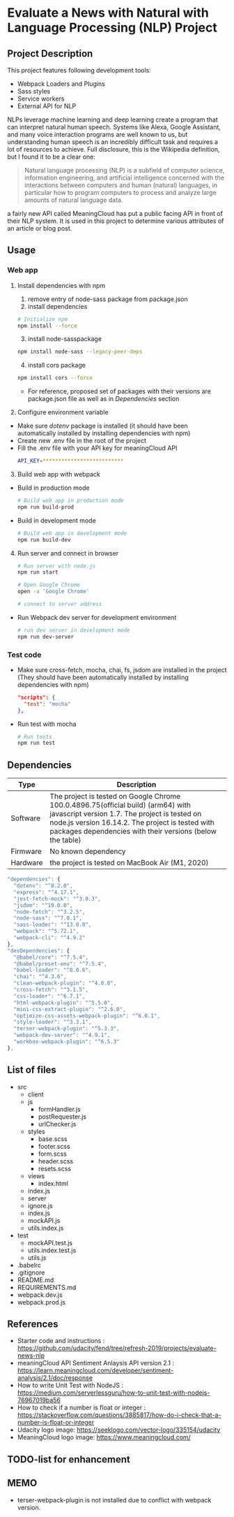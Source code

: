 # Evaluate a News with Natural with Language Processing (NLP) Project

## Project Description

This project features following development tools:
- Webpack Loaders and Plugins
- Sass styles
- Service workers
- External API for NLP

NLPs leverage machine learning and deep learning create a program that can interpret natural human speech. Systems like Alexa, Google Assistant, and many voice interaction programs are well known to us, but understanding human speech is an incredibly difficult task and requires a lot of resources to achieve. Full disclosure, this is the Wikipedia definition, but I found it to be a clear one:

> Natural language processing (NLP) is a subfield of computer science, information engineering, and artificial intelligence
concerned with the interactions between computers and human (natural) languages, in particular how to program computers to
process and analyze large amounts of natural language data.

a fairly new API called MeaningCloud has put a public facing API in front of their NLP system. It is used in this project to determine various attributes of an article or blog post.

## Usage

### Web app
1. Install dependencies with npm
    1. remove entry of node-sass package from package.json
    2. install dependencies
      ```bash
      # Initialize npm
      npm install --force
      ```
    3. install node-sasspackage
      ```bash
      npm install node-sass --legacy-peer-deps
      ```
    4. install cors package
      ```bash
      npm install cors --force
      ```
    - For reference, proposed set of packages with their versions are package.json file as well as in *Dependencies* section

2. Configure environment variable
  - Make sure *dotenv* package is installed (it should have been automatically installed by installing dependencies with npm)
  - Create new .env file in the root of the project
  - Fill the .env file with your API key for meaningCloud API
    ```bash
    API_KEY=**************************
    ```

3. Build web app with webpack
  - Build in production mode
    ```bash
    # Build web app in production mode
    npm run build-prod
    ```
  
  - Build in development mode
    ```bash
    # Build web app in development mode
    npm run build-dev
    ```

4. Run server and connect in browser
    ```bash
    # Run server with node.js
    npm run start

    # Open Google Chrome
    open -a 'Google Chrome'

    # connect to server address
    ```

* Run Webpack dev server for development environment
    ```bash
    # run dev server in development mode
    npm run dev-server
    ```

### Test code
- Make sure cross-fetch, mocha, chai, fs, jsdom are installed in the project (They should have been automatically installed by installing dependencies with npm)
  ```json
  "scripts": {
    "test": "mocha"
  },
  ```

- Run test with mocha
  ```bash
  # Run tests
  npm run test
  ```

## Dependencies

| Type | Description |
| ----------- | ----------- |
| Software | The project is tested on Google Chrome 100.0.4896.75(official build) (arm64) with javascript version 1.7. The project is tested on node.js version 16.14.2. The project is tested with packages dependencies with their versions (below the table)|
| Firmware | No known dependency |
| Hardware | the project is tested on MacBook Air (M1, 2020) |

```javascript
"dependencies": {
  "dotenv": "^8.2.0",
  "express": "^4.17.1",
  "jest-fetch-mock": "^3.0.3",
  "jsdom": "^19.0.0",
  "node-fetch": "^3.2.5",
  "node-sass": "^7.0.1",
  "sass-loader": "^13.0.0",
  "webpack": "^5.72.1",
  "webpack-cli": "^4.9.2"
},
"devDependencies": {
  "@babel/core": "^7.5.4",
  "@babel/preset-env": "^7.5.4",
  "babel-loader": "^8.0.6",
  "chai": "^4.3.6",
  "clean-webpack-plugin": "^4.0.0",
  "cross-fetch": "^3.1.5",
  "css-loader": "^6.7.1",
  "html-webpack-plugin": "^5.5.0",
  "mini-css-extract-plugin": "^2.6.0",
  "optimize-css-assets-webpack-plugin": "^6.0.1",
  "style-loader": "^3.3.1",
  "terser-webpack-plugin": "^5.3.3",
  "webpack-dev-server": "^4.9.1",
  "workbox-webpack-plugin": "^6.5.3"
},
```

## List of files
- src
	- client
    - js
      - formHandler.js
      - postRequester.js
      - urlChecker.js
    - styles
      - base.scss
      - footer.scss
      - form.scss
      - header.scss
      - resets.scss
    - views
      - index.html
    - index.js
	- server
    - ignore.js
    - index.js
    - mockAPI.js
    - utils.index.js
- test
  - mockAPI.test.js
  - utils.index.test.js
  - utils.js
- .babelrc
- .gitignore
- README.md
- REQUIREMENTS.md
- webpack.dev.js
- webpack.prod.js

## References

- Starter code and instructions : https://github.com/udacity/fend/tree/refresh-2019/projects/evaluate-news-nlp
- meaningCloud API Sentiment Anlaysis API version 2.1 : https://learn.meaningcloud.com/developer/sentiment-analysis/2.1/doc/response
- How to write Unit Test with NodeJS : https://medium.com/serverlessguru/how-to-unit-test-with-nodejs-76967019ba56
- How to check if a number is float or integer : https://stackoverflow.com/questions/3885817/how-do-i-check-that-a-number-is-float-or-integer
- Udacity logo image: https://seeklogo.com/vector-logo/335154/udacity
- MeaningCloud logo image: https://www.meaningcloud.com/

## TODO-list for enhancement

## MEMO
- terser-webpack-plugin is not installed due to conflict with webpack version. 